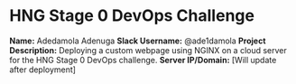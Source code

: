 # HNG Stage 0 DevOps Challenge

**Name:** Adedamola Adenuga
**Slack Username:** @ade1damola
**Project Description:** Deploying a custom webpage using NGINX on a cloud server for the HNG Stage 0 DevOps challenge.
**Server IP/Domain:** [Will update after deployment]
